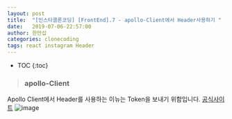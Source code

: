 ```yaml
---
layout: post
title:  "[인스타클론코딩] [FrontEnd].7 - apollo-Client에서 Header사용하기 "
date:   2019-07-06-22:57:00
author: 한만섭
categories: clonecoding
tags: react instagram Header
---
```


* TOC
{:toc}

> ### apollo-Client

Apollo Client에서 Header를 사용하는 이뉴는 Token을 보내기 위함입니다.
[공식사이트](https://www.apollographql.com/docs/react/essentials/get-started/)
![image](https://user-images.githubusercontent.com/46010705/60755844-9cbcbd00-a030-11e9-8fe4-38fd2f4f3cef.png)

```

```


